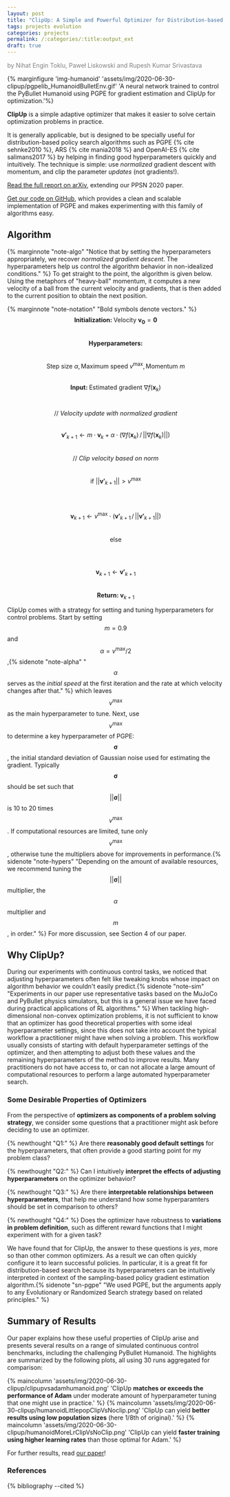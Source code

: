 ```yaml
---
layout: post
title: "ClipUp: A Simple and Powerful Optimizer for Distribution-based Policy Evolution"
tags: projects evolution
categories: projects
permalink: /:categories/:title:output_ext
draft: true
---
```


<span style="color: gray">by Nihat Engin Toklu, Paweł Liskowski and Rupesh Kumar Srivastava</span>

{% marginfigure 'img-humanoid' 'assets/img/2020-06-30-clipup/pgpelib_HumanoidBulletEnv.gif' 'A neural network trained to control the PyBullet Humanoid using PGPE for gradient estimation and ClipUp for optimization.'%}

**ClipUp** is a simple adaptive optimizer that makes it easier to solve certain optimization problems in practice.
<!--more-->
It is generally applicable, but is designed to be specially useful for distribution-based policy search algorithms such as PGPE {% cite sehnke2010 %}, ARS {% cite mania2018 %} and OpenAI-ES {% cite salimans2017 %} by helping in finding good hyperparameters quickly and intuitively.
The technique is simple: use *normalized* gradient descent with momentum, and clip the parameter *updates* (not gradients!).

[Read the full report on arXiv](https://arxiv.org/abs/2008.02387), extending our PPSN 2020 paper.

[Get our code on GitHub](https://github.com/nnaisense/pgpelib), which provides a clean and scalable implementation of PGPE and makes experimenting with this family of algorithms easy.

## Algorithm

{% marginnote "note-algo" "Notice that by setting the hyperparameters appropriately, we recover _normalized gradient descent_. The hyperparameters help us control the algorithm behavior in non-idealized conditions." %}
To get straight to the point, the algorithm is given below.
Using the metaphors of "heavy-ball" momentum, it computes a new velocity of a ball from the current velocity and gradients, that is then added to the current position to obtain the next position.

{% marginnote "note-notation" "Bold symbols denote vectors." %}
$$\textbf{Initialization: } \text{Velocity } \boldsymbol{v_0} = \boldsymbol{0}$$ <br>
$$\textbf{Hyperparameters: }$$ <br>
$$\text{Step size } \alpha, \text{Maximum speed } v^{\text{max}}, \text{Momentum } m$$ <br>
$$\textbf{Input: } \text{Estimated gradient } \nabla f(\boldsymbol{x}_k)$$
<br>

$$\text{// }\textit{Velocity update with normalized gradient}$$ <br>
$$\boldsymbol{v'}_{k+1} \gets m \cdot \boldsymbol{v}_k + \alpha \cdot \big( \nabla f(\boldsymbol{x}_k) \,/\, ||\nabla f(\boldsymbol{x}_k)|| \big)$$ <br>
$$\text{// }\textit{Clip velocity based on norm}$$ <br>
$$\text{if } ||\boldsymbol{v'}_{k+1}|| > v^{\text{max}}$$ <br>
$$\quad$$ $$\boldsymbol{v}_{k+1} \gets v^{\text{max}} \cdot \big( \boldsymbol{v'}_{k+1} \,/\, ||\boldsymbol{v'}_{k+1}|| \big)$$ <br>
$$\text{else }$$ <br>
$$\quad$$ $$\boldsymbol{v}_{k+1} \gets \boldsymbol{v'}_{k+1}$$ <br>
$$\textbf{Return: }\boldsymbol{v}_{k+1}$$

ClipUp comes with a strategy for setting and tuning hyperparameters for control problems.
Start by setting $$m=0.9$$ and $$\alpha=v^{\text{max}}/2$$,{% sidenote "note-alpha" "$$\alpha$$ serves as the _initial speed_ at the first iteration and the rate at which velocity changes after that." %} which leaves $$v^{\text{max}}$$ as the main hyperparameter to tune.
Next, use $$v^{\text{max}}$$ to determine a key hyperparameter of PGPE: $$\boldsymbol{\sigma}$$, the initial standard deviation of Gaussian noise used for estimating the gradient.
Typically $$\boldsymbol{\sigma}$$ should be set such that $$||\boldsymbol{\sigma}||$$ is 10 to 20 times $$v^{\text{max}}$$. 
If computational resources are limited, tune only $$v^{\text{max}}$$, otherwise tune the multipliers above for improvements in performance.{% sidenote "note-hypers" "Depending on the amount of available resources, we recommend tuning the $$||\boldsymbol{\sigma}||$$ multiplier, the $$\alpha$$ multiplier and $$m$$, in order." %}
For more discussion, see Section 4 of our paper. 

## Why ClipUp?

During our experiments with continuous control tasks, we noticed that adjusting hyperparameters often felt like tweaking knobs whose impact on algorithm behavior we couldn't easily predict.{% sidenote "note-sim" "Experiments in our paper use representative tasks based on the MuJoCo and PyBullet physics simulators, but this is a general issue we have faced during practical applications of RL algorithms." %}
When tackling high-dimensional non-convex optimization problems, it is not sufficient to know that an optimizer has good theoretical properties with some ideal hyperparameter settings, since this does not take into account the typical workflow a practitioner might have when solving a problem. 
This workflow usually consists of starting with default hyperparameter settings of the optimizer, and then attempting to adjust both these values and the remaining hyperparameters of the method to improve results.
Many practitioners do not have access to, or can not allocate a large amount of computational resources to perform a large automated hyperparameter search.

### Some Desirable Properties of Optimizers

From the perspective of **optimizers as components of a problem solving strategy**, we consider some questions that a practitioner might ask before deciding to use an optimizer.

{% newthought "Q1:" %} Are there **reasonably good default settings** for the hyperparameters, that often provide a good starting point for my problem class?

{% newthought "Q2:" %} Can I intuitively **interpret the effects of adjusting hyperparameters** on the optimizer behavior?

{% newthought "Q3:" %} Are there **interpretable relationships between hyperparameters**, that help me understand how some hyperparamters should be set in comparison to others?

{% newthought "Q4:" %} Does the optimizer have robustness to **variations in problem definition**, such as different reward functions that I might experiment with for a given task?

We have found that for ClipUp, the answer to these questions is *yes*, more so than other common optimizers.
As a result we can often quickly configure it to learn successful policies.
In particular, it is a great fit for distribution-based search because its hyperparameters can be intuitively interpreted in context of the sampling-based policy gradient estimation algorithm.{% sidenote "sn-pgpe" "We used PGPE, but the arguments apply to any Evolutionary or Randomized Search strategy based on related principles." %}

## Summary of Results

Our paper explains how these useful properties of ClipUp arise and presents several results on a range of simulated continuous control benchmarks, including the challenging PyBullet Humanoid.
The highlights are summarized by the following plots, all using 30 runs aggregated for comparison:

{% maincolumn 'assets/img/2020-06-30-clipup/clipupvsadamhumanoid.png' 'ClipUp **matches or exceeds the performance of Adam** under moderate amount of hyperparameter tuning that one might use in practice.' %}
{% maincolumn 'assets/img/2020-06-30-clipup/humanoidLittlepopClipVsNoclip.png' 'ClipUp can yield **better results using low population sizes** (here 1/8th of original).' %}
{% maincolumn 'assets/img/2020-06-30-clipup/humanoidMoreLrClipVsNoClip.png' 'ClipUp can yield **faster training using higher learning rates** than those optimal for Adam.' %}

For further results, read [our paper](https://arxiv.org/abs/2008.02387)!

### References

{% bibliography --cited %}
